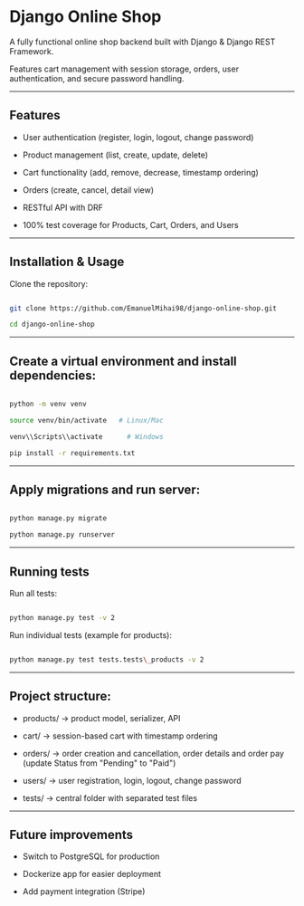 # Django Online Shop

A fully functional online shop backend built with Django \& Django REST Framework.  

Features cart management with session storage, orders, user authentication, and secure password handling.



---



## Features

- User authentication (register, login, logout, change password)

- Product management (list, create, update, delete)

- Cart functionality (add, remove, decrease, timestamp ordering)

- Orders (create, cancel, detail view)

- RESTful API with DRF

- 100% test coverage for Products, Cart, Orders, and Users



---



## Installation \& Usage



Clone the repository:



```bash

git clone https://github.com/EmanuelMihai98/django-online-shop.git

cd django-online-shop

```

---


## Create a virtual environment and install dependencies:



```bash

python -m venv venv

source venv/bin/activate   # Linux/Mac

venv\\Scripts\\activate      # Windows

pip install -r requirements.txt

```

---





## Apply migrations and run server:



```bash

python manage.py migrate

python manage.py runserver

```

---


## Running tests



Run all tests:



```bash

python manage.py test -v 2

```

Run individual tests (example for products):



```bash

python manage.py test tests.tests\_products -v 2

```

---



## Project structure:



- products/ → product model, serializer, API



- cart/ → session-based cart with timestamp ordering



- orders/ → order creation and cancellation, order details and order pay (update Status from "Pending" to "Paid")



- users/ → user registration, login, logout, change password



- tests/ → central folder with separated test files



---




## Future improvements



- Switch to PostgreSQL for production



- Dockerize app for easier deployment



- Add payment integration (Stripe)



